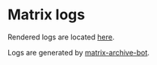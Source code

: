 # Matrix logs

Rendered logs are located [here](https://bakkot.github.io/matrix-logs/).

Logs are generated by [matrix-archive-bot](https://github.com/bakkot/matrix-archive-bot).


